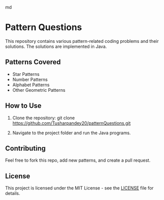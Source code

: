 md
# Pattern Questions

This repository contains various pattern-related coding problems and their solutions. 
The solutions are implemented in Java.

## Patterns Covered
- Star Patterns
- Number Patterns
- Alphabet Patterns
- Other Geometric Patterns

## How to Use
1. Clone the repository:
   git clone https://github.com/Tusharpandey20/patternQuestions.git

2. Navigate to the project folder and run the Java programs.

## Contributing
Feel free to fork this repo, add new patterns, and create a pull request.

## License
This project is licensed under the MIT License - see the [LICENSE](LICENSE) file for details.
